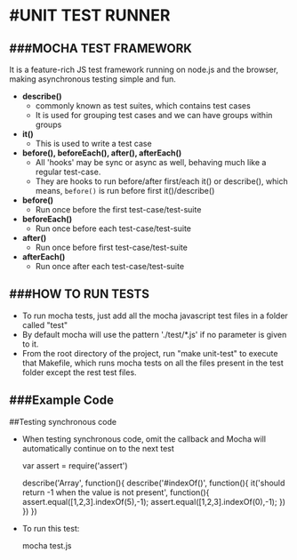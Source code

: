 #UNIT TEST RUNNER
=================

###MOCHA TEST FRAMEWORK
----------------------
  It is a feature-rich JS test framework running on node.js and the browser, making asynchronous testing simple and fun.

+ **describe()**
    * commonly known as test suites, which contains test cases
    * It is used for grouping test cases and we can have groups within groups
+ **it()**
    * This is used to write a test case
+ **before(), beforeEach(), after(), afterEach()**
    * All 'hooks' may be sync or async as well, behaving much like a regular test-case.
    * They are hooks to run before/after first/each it() or describe(), which means, `before()` is run before first it()/describe()
+ **before()**
    * Run once before the first test-case/test-suite
+ **beforeEach()**
    * Run once before each test-case/test-suite
+ **after()**
    * Run once before first test-case/test-suite
+ **afterEach()**
    * Run once after each test-case/test-suite

###HOW TO RUN TESTS
----------------
* To run mocha tests, just add all the mocha javascript test files in a folder called "test"
* By default mocha will use the pattern './test/*.js' if no parameter is given to it.
* From the root directory of the project, run "make unit-test" to execute that Makefile, which runs mocha tests on all the files present in the test folder except the rest test files.

###Example Code
-------------
##Testing synchronous code
+ When testing synchronous code, omit the callback and Mocha will automatically continue on to the next test

  var assert = require('assert')
  
  describe('Array', function(){
    describe('#indexOf()', function(){
      it('should return -1 when the value is not present', function(){
        assert.equal([1,2,3].indexOf(5),-1);
        assert.equal([1,2,3].indexOf(0),-1);
      })
    })
  })

+ To run this test: 

  mocha test.js
